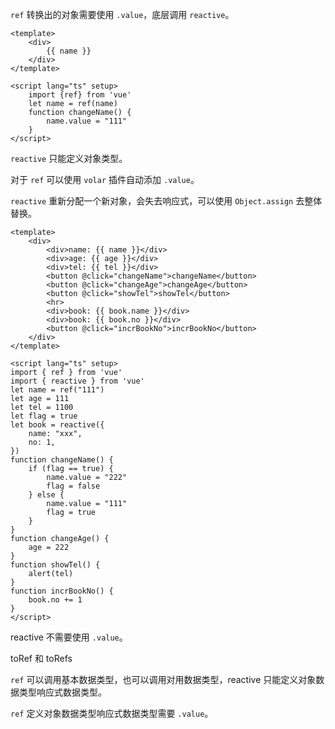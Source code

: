 `ref` 转换出的对象需要使用 `.value`，底层调用 `reactive`。

```vue
<template>
	<div>
        {{ name }}
    </div>
</template>

<script lang="ts" setup>
    import {ref} from 'vue'
    let name = ref(name)
    function changeName() {
        name.value = "111"
    }
</script>
```

`reactive` 只能定义对象类型。

对于 `ref` 可以使用 `volar` 插件自动添加 `.value`。

`reactive` 重新分配一个新对象，会失去响应式，可以使用 `Object.assign` 去整体替换。

```vue
<template>
    <div>
        <div>name: {{ name }}</div>
        <div>age: {{ age }}</div>
        <div>tel: {{ tel }}</div>
        <button @click="changeName">changeName</button>
        <button @click="changeAge">changeAge</button>
        <button @click="showTel">showTel</button>
        <hr>
        <div>book: {{ book.name }}</div>
        <div>book: {{ book.no }}</div>
        <button @click="incrBookNo">incrBookNo</button>
    </div>
</template>

<script lang="ts" setup>
import { ref } from 'vue'
import { reactive } from 'vue'
let name = ref("111")
let age = 111
let tel = 1100
let flag = true
let book = reactive({
    name: "xxx",
    no: 1,
})
function changeName() {
    if (flag == true) {
        name.value = "222"
        flag = false
    } else {
        name.value = "111"
        flag = true
    }
}
function changeAge() {
    age = 222
}
function showTel() {
    alert(tel)
}
function incrBookNo() {
    book.no += 1
}
</script>
```

reactive 不需要使用 `.value`。

toRef 和 toRefs

`ref` 可以调用基本数据类型，也可以调用对用数据类型，reactive 只能定义对象数据类型响应式数据类型。

`ref` 定义对象数据类型响应式数据类型需要 `.value`。

